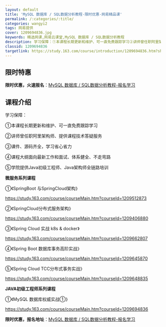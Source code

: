 ```yaml
---
layout: default
title: 'MySQL 数据库 / SQL数据分析教程-限时优惠-网易精品课'
permalink: /:categories/:title/
categories: wangyi2
tags: 网易提供
cover: 1209694836.jpg
keywords: 精选网课,网易云课堂,MySQL 数据库 / SQL数据分析教程
description: 学习保障：①本课程长期更新和维护、可一直免费跟踪学习②讲师曾任职阿里架构师、提供课程技术答疑服务③课件、源码齐全，学习省
classid: 1209694836
targetlink: https://study.163.com/course/introduction/1209694836.htm?share=1&shareId=1025206652&utm_campaign=share&utm_medium=iphoneShare&utm_source=&utm_u=1025206652
---
```


## 限时特惠

**限时优惠，火速报名**：[MySQL 数据库 / SQL数据分析教程-报名学习](https://study.163.com/course/introduction/1209694836.htm?share=1&shareId=1025206652&utm_campaign=share&utm_medium=iphoneShare&utm_source=&utm_u=1025206652)

## 课程介绍

学习保障：

①本课程长期更新和维护、可一直免费跟踪学习

②讲师曾任职阿里架构师、提供课程技术答疑服务

③课件、源码齐全，学习省心省力

④课程大纲面向最新工作和面试、体系健全、不走弯路

⑤学院提供Java初级工程师、Java架构师全链路培训



******微服务系列课程******

①《SpringBoot 与SpringCloud架构》

https://study.163.com/course/courseMain.htm?courseId=1209512873



②《SpringCloud分布式服务架构》

https://study.163.com/course/courseMain.htm?courseId=1209406880



③《Spring Cloud 实战 k8s & docker》

https://study.163.com/course/courseMain.htm?courseId=1209662807



④《Spring Boot 数据库事务高阶实战》

https://study.163.com/course/courseMain.htm?courseId=1209645870



⑤《Spring Cloud TCC分布式事务实战》

https://study.163.com/course/courseMain.htm?courseId=1209648835



******JAVA初级工程师系列课程******

①《MySQL 数据库权威实战①》

https://study.163.com/course/courseMain.htm?courseId=1209694836

**限时优惠，报名地址**：[MySQL 数据库 / SQL数据分析教程-报名学习](https://study.163.com/course/introduction/1209694836.htm?share=1&shareId=1025206652&utm_campaign=share&utm_medium=iphoneShare&utm_source=&utm_u=1025206652)

